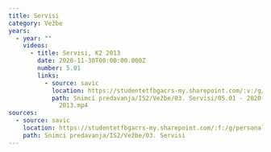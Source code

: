 ```yaml
---
title: Servisi
category: Vežbe
years:
  - year: ""
    videos:
      - title: Servisi, K2 2013
        date: 2020-11-30T00:00:00.000Z
        number: 5.01
        links:
          - source: savic
            location: https://studentetfbgacrs-my.sharepoint.com/:v:/g/personal/sa190595d_student_etf_bg_ac_rs/EVJDLT49iTJOhtWWb8yb0gABIeB9CqAMeTsaEt7LKzt8qw
            path: Snimci predavanja/IS2/Vežbe/03. Servisi/05.01 - 2020-11-30 - Servisi, K2
              2013.mp4
sources:
  - source: savic
    location: https://studentetfbgacrs-my.sharepoint.com/:f:/g/personal/sa190595d_student_etf_bg_ac_rs/Ek3IBA3lCilDuucEKV-w1doBA6b6w1Q3lKlNJUeXi8KTMA
    path: Snimci predavanja/IS2/Vežbe/03. Servisi
---
```



